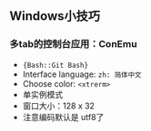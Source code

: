 ## Windows小技巧

### 多tab的控制台应用：ConEmu

* `{Bash::Git Bash}`
* Interface language: `zh: 简体中文`
* Choose color: `<xtrerm>`
* 单实例模式
* 窗口大小：128 x 32
* 注意编码默认是 utf8了